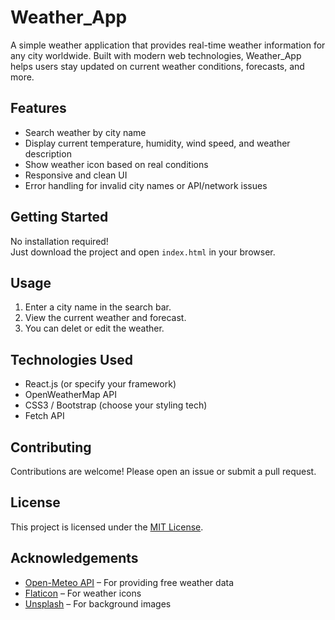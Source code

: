 # Weather_App

A simple  weather application that provides real-time weather information for any city worldwide. Built with modern web technologies, Weather_App helps users stay updated on current weather conditions, forecasts, and more.

##  Features

-  Search weather by city name  
-  Display current temperature, humidity, wind speed, and weather description  
-  Show weather icon based on real conditions  
-  Responsive and clean UI  
-  Error handling for invalid city names or API/network issues


## Getting Started

No installation required!  
Just  download the project and open `index.html` in your browser.  


## Usage

1. Enter a city name in the search bar.
2. View the current weather and forecast.
3. You can delet or edit the weather.

## Technologies Used

- React.js (or specify your framework)
- OpenWeatherMap API
- CSS3 / Bootstrap (choose your styling tech)
- Fetch API

## Contributing

Contributions are welcome! Please open an issue or submit a pull request.

## License

This project is licensed under the [MIT License](LICENSE).

## Acknowledgements

- [Open-Meteo API](https://open-meteo.com/) – For providing free weather data  
- [Flaticon](https://www.flaticon.com/) – For weather icons  
- [Unsplash](https://unsplash.com/) – For background images  